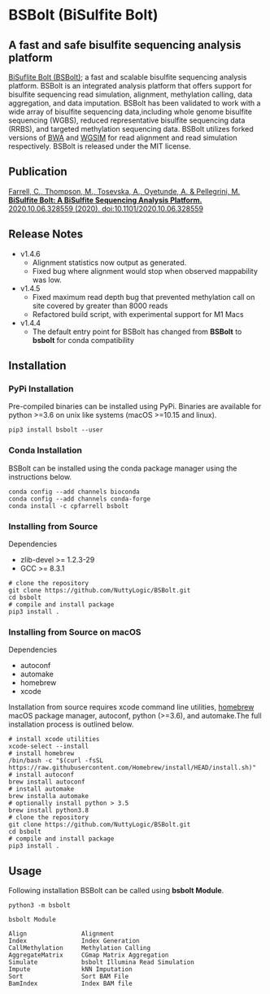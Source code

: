 # **BSBolt (BiSulfite Bolt)**

## A fast and safe bisulfite sequencing analysis platform

[BiSuflite Bolt (BSBolt)](https://github.com/NuttyLogic/BSBolt); a fast and scalable bisulfite sequencing
analysis platform. BSBolt is an integrated analysis platform that offers support for bisulfite sequencing
read simulation, alignment, methylation calling, data aggregation, and data imputation. BSBolt has been validated
to work with a wide array of bisulfite sequencing data,including whole genome bisulfite sequencing (WGBS),
reduced representative bisulfite sequencing data (RRBS), and targeted methylation sequencing data.
BSBolt utilizes forked versions of [BWA](https://github.com/lh3/bwa)
and [WGSIM](https://github.com/lh3/wgsim) for read alignment and read simulation respectively.
BSBolt is released under the MIT license.

## Publication

[Farrell, C., Thompson, M., Tosevska, A., Oyetunde, A. & Pellegrini, M. 
**BiSulfite Bolt: A BiSulfite Sequencing Analysis Platform.** 2020.10.06.328559 (2020). 
doi:10.1101/2020.10.06.328559](https://academic.oup.com/gigascience/article/10/5/giab033/6272610)

## Release Notes
- v1.4.6
  - Alignment statistics now output as generated. 
  - Fixed bug where alignment would stop when observed mappability was low.
- v1.4.5
  - Fixed maximum read depth bug that prevented methylation call on site covered by greater than 8000 reads
  - Refactored build script, with experimental support for M1 Macs
- v1.4.4
  - The default entry point for BSBolt has changed from **BSBolt** to **bsbolt** for conda compatibility

## **Installation**

### **PyPi Installation**

Pre-compiled binaries can be installed using PyPi. Binaries are available for python >=3.6
on unix like systems (macOS >=10.15 and linux).

```shell
pip3 install bsbolt --user
```

### **Conda Installation**

BSBolt can be installed using the conda package manager using the instructions below. 

```shell
conda config --add channels bioconda
conda config --add channels conda-forge
conda install -c cpfarrell bsbolt
```

### **Installing from Source**

Dependencies

* zlib-devel >= 1.2.3-29
* GCC >= 8.3.1

```shell
# clone the repository
git clone https://github.com/NuttyLogic/BSBolt.git
cd bsbolt
# compile and install package
pip3 install .
```

### **Installing from Source on macOS**

Dependencies 

- autoconf
- automake
- homebrew
- xcode

Installation from source requires xcode command line utilities, [homebrew](https://brew.sh/) macOS package manager, 
autoconf, python (>=3.6), and automake.The full installation process is outlined below.

```shell
# install xcode utilities
xcode-select --install
# install homebrew
/bin/bash -c "$(curl -fsSL https://raw.githubusercontent.com/Homebrew/install/HEAD/install.sh)"
# install autoconf
brew install autoconf
# install automake
brew installa automake
# optionally install python > 3.5
brew install python3.8
# clone the repository
git clone https://github.com/NuttyLogic/BSBolt.git
cd bsbolt
# compile and install package
pip3 install .
```
## Usage

Following installation BSBolt can be called using **bsbolt Module**.

```shell
python3 -m bsbolt
```

```shell
bsbolt Module

Align               Alignment
Index               Index Generation
CallMethylation     Methylation Calling
AggregateMatrix     CGmap Matrix Aggregation
Simulate            bsbolt Illumina Read Simulation
Impute              kNN Imputation
Sort                Sort BAM File
BamIndex            Index BAM file
```



